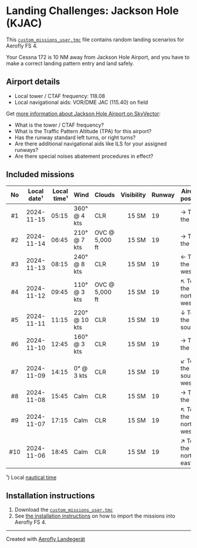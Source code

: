 # Landing Challenges: Jackson Hole (KJAC)

This [`custom_missions_user.tmc`](./custom_missions_user.tmc) file contains random landing scenarios for Aerofly FS 4.

Your Cessna 172 is 10 NM away from Jackson Hole Airport, and you have to make a correct landing pattern entry and land safely.

## Airport details

- Local tower / CTAF frequency: 118.08
- Local navigational aids: VOR/DME JAC (115.40) on field

Get [more information about Jackson Hole Airport on SkyVector](https://skyvector.com/airport/KJAC):

- What is the tower / CTAF frequency?
- What is the Traffic Pattern Altitude (TPA) for this airport?
- Has the runway standard left turns, or right turns?
- Are there additional navigational aids like ILS for your assigned runways?
- Are there special noises abatement procedures in effect?

## Included missions

| No  | Local date¹ | Local time¹ | Wind          | Clouds         | Visibility | Runway | Aircraft position    |
| :-: | ----------- | ----------: | ------------- | -------------- | ---------: | ------ | -------------------- |
| #1  | 2024-11-15  |       05:15 | 360° @ 4 kts  | CLR            |      15 SM | 19     | → To the east        |
| #2  | 2024-11-14  |       06:45 | 210° @ 7 kts  | OVC @ 5,000 ft |      15 SM | 19     | → To the east        |
| #3  | 2024-11-13  |       08:15 | 240° @ 8 kts  | CLR            |      15 SM | 19     | ← To the west        |
| #4  | 2024-11-12  |       09:45 | 110° @ 3 kts  | OVC @ 5,000 ft |      15 SM | 19     | ↖ To the north-west |
| #5  | 2024-11-11  |       11:15 | 220° @ 10 kts | CLR            |      15 SM | 19     | ↓ To the south       |
| #6  | 2024-11-10  |       12:45 | 160° @ 3 kts  | CLR            |      15 SM | 19     | → To the east        |
| #7  | 2024-11-09  |       14:15 | 0° @ 3 kts    | CLR            |      15 SM | 19     | ↙ To the south-west |
| #8  | 2024-11-08  |       15:45 | Calm          | CLR            |      15 SM | 19     | → To the east        |
| #9  | 2024-11-07  |       17:15 | Calm          | CLR            |      15 SM | 19     | ↖ To the north-west |
| #10 | 2024-11-06  |       18:45 | Calm          | CLR            |      15 SM | 19     | ↗ To the north-east |

¹) Local [nautical time](https://en.wikipedia.org/wiki/Nautical_time)

## Installation instructions

1. Download the [`custom_missions_user.tmc`](./custom_missions_user.tmc)
2. See [the installation instructions](https://fboes.github.io/aerofly-missions/docs/generic-installation.html) on how to import the missions into Aerofly FS 4.

---

Created with [Aerofly Landegerät](https://github.com/fboes/aerofly-patterns)
